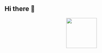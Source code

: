 ## Hi there 👋
<div id="header" align="center">
  <img src="https://images.app.goo.gl/Jn7E6dAb535ssvDw5" width="100"/>
</div>
<!--
**harshitbansal184507/harshitbansal184507** is a ✨ _special_ ✨ repository because its `README.md` (this file) appears on your GitHub profile.

Here are some ideas to get you started:

- 🔭 I’m currently working on ...
- 🌱 I’m currently learning ...
- 👯 I’m looking to collaborate on ...
- 🤔 I’m looking for help with ...
- 💬 Ask me about ...
- 📫 How to reach me: ...
- 😄 Pronouns: ...
- ⚡ Fun fact: ...
-->
